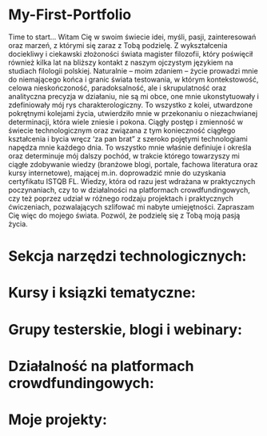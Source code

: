 # My-First-Portfolio
Time to start...
Witam Cię w swoim świecie idei, myśli, pasji, zainteresowań oraz marzeń, z którymi się zaraz z Tobą podzielę.
Z wykształcenia dociekliwy i ciekawski złożoności świata magister filozofii, który poświęcił również kilka lat na bliższy kontakt z naszym ojczystym językiem na studiach filologii polskiej.
Naturalnie – moim zdaniem – życie prowadzi mnie do niemającego końca i granic świata testowania, w którym kontekstowość, celowa nieskończoność, paradoksalność, ale i skrupulatność oraz analityczna precyzja w działaniu, nie są mi obce, one mnie ukonstytuowały i zdefiniowały mój rys charakterologiczny. To wszystko z kolei, utwardzone pokrętnymi kolejami życia, utwierdziło mnie w przekonaniu o niezachwianej determinacji, która wiele zniesie i pokona.
Ciągły postęp i zmienność w świecie technologicznym oraz związana z tym konieczność ciągłego kształcenia i bycia wręcz ‘za pan brat” z szeroko pojętymi technologiami napędza mnie każdego dnia.
To wszystko mnie właśnie definiuje i określa oraz determinuje mój dalszy pochód, w trakcie którego towarzyszy mi ciągłe zdobywanie wiedzy (branżowe blogi, portale, fachowa literatura oraz kursy internetowe), mającej m.in. doprowadzić mnie do uzyskania certyfikatu ISTQB FL. Wiedzy, która od razu jest wdrażana w praktycznych poczynaniach, czy to w działalności na platformach crowdfundingowych, czy też poprzez udział w różnego rodzaju projektach i praktycznych ćwiczeniach, pozwalających szlifować mi nabyte umiejętności.
Zapraszam Cię więc do mojego świata. Pozwól, że podzielę się z Tobą moją pasją życia.
# Sekcja narzędzi technologicznych:
# Kursy i ksiązki tematyczne:
# Grupy testerskie, blogi i webinary:
# Działalność na platformach crowdfundingowych:
# Moje projekty:
